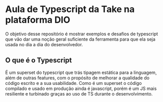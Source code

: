 # Aula de Typescript da Take na plataforma DIO
  
O objetivo desse repositório é mostrar exemplos e desafios de typescript que vão dar uma noção geral suficiente da ferramenta para que ela seja usada no dia a dia do desenvolvedor.
  


## O que é o Typescript
É um superset do typescript que trás tipagem estática para a linguagem, além de outras features, com o propósito de melhorar a qualidade do código escrito e a sua usabilidade. Como é um superset o código compilado e usado em produção ainda é javascript, porém é um JS mais resiliente e turbinado graças ao uso de TS durante o desenvolvimento.


